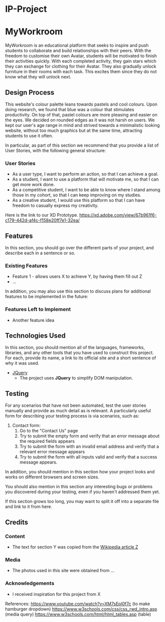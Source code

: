# IP-Project

# MyWorkroom

MyWorkroom is an educational platform that seeks to inspire and push students to collaborate and build relationships with their peers. With the freedom to customise their own Avatar, students will be motivated to finish their activities quickly. With each completed activity, they gain stars which they can exchange for clothing for their Avatar. They also gradually unlock furniture in their rooms with each task. This excites them since they do not know what they will unlock next.  
 
## Design Process

 This website's colour palette leans towards pastels and cool colours. Upon doing research, we found that blue was a colour that stimulates productivity. On top of that, pastel colours are more pleasing and easier on the eyes. We decided on rounded edges as it was not harsh on users. We kept our user's age range in mind and strived towards a minimalistic looking website, without too much graphics but at the same time, attracting students to use it often.

In particular, as part of this section we recommend that you provide a list of User Stories, with the following general structure:
### User Stories
- As a user type, I want to perform an action, so that I can achieve a goal.
- As a student, I want to use a platform that will motivate me, so that I can get more work done.
- As a competitive student, I want to be able to know where I stand among those in my cohort, so that I can keep improving on my studies.
- As a creative student, I would use this platform so that I can have freedom to casually express my creativity.

Here is the link to our XD Prototype. https://xd.adobe.com/view/67b961f6-c179-442d-af4c-f158e20ff7e1-32ea/

## Features

In this section, you should go over the different parts of your project, and describe each in a sentence or so.
 
### Existing Features
- Feature 1 - allows users X to achieve Y, by having them fill out Z
- ...

In addition, you may also use this section to discuss plans for additional features to be implemented in the future:

### Features Left to Implement
- Another feature idea

## Technologies Used

In this section, you should mention all of the languages, frameworks, libraries, and any other tools that you have used to construct this project. For each, provide its name, a link to its official site and a short sentence of why it was used.

- [JQuery](https://jquery.com)
    - The project uses **JQuery** to simplify DOM manipulation.


## Testing

For any scenarios that have not been automated, test the user stories manually and provide as much detail as is relevant. A particularly useful form for describing your testing process is via scenarios, such as:

1. Contact form:
    1. Go to the "Contact Us" page
    2. Try to submit the empty form and verify that an error message about the required fields appears
    3. Try to submit the form with an invalid email address and verify that a relevant error message appears
    4. Try to submit the form with all inputs valid and verify that a success message appears.

In addition, you should mention in this section how your project looks and works on different browsers and screen sizes.

You should also mention in this section any interesting bugs or problems you discovered during your testing, even if you haven't addressed them yet.

If this section grows too long, you may want to split it off into a separate file and link to it from here.

## Credits

### Content
- The text for section Y was copied from the [Wikipedia article Z](https://en.wikipedia.org/wiki/Z)

### Media
- The photos used in this site were obtained from ...

### Acknowledgements

- I received inspiration for this project from X


References:
https://www.youtube.com/watch?v=XM7sEpl0f7c (to make hamburger dropdown)
https://www.w3schools.com/css/css_rwd_intro.asp (media query)
https://www.w3schools.com/html/html_tables.asp (table)




























